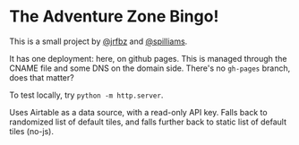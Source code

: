 # The Adventure Zone Bingo!

This is a small project by [@jrfbz](https://twitter.com/jrfbz) and [@spilliams](@https://twitter.com/spilliams).

It has one deployment: here, on github pages. This is managed through the CNAME file and some DNS on the domain side. There's no `gh-pages` branch, does that matter?

To test locally, try `python -m http.server`.

Uses Airtable as a data source, with a read-only API key. Falls back to randomized list of default tiles, and falls further back to static list of default tiles (no-js).
